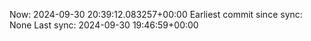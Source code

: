 Now: 2024-09-30 20:39:12.083257+00:00 Earliest commit since sync: None Last sync: 2024-09-30 19:46:59+00:00
